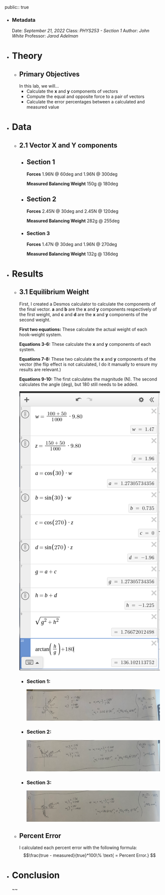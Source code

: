 public:: true

- ### Metadata
  Date: *September 21, 2022*
  Class: *PHYS253 - Section 1*
  Author: *John White*
  Professor: *Jarod Adelman*
- # Theory
	- ## Primary Objectives
	  In this lab, we will...
	  * Calculate the **x** and **y** components of vectors
	  * Compute the equal and opposite force to a pair of vectors
	  * Calculate the error percentages between a calculated and measured value
- # Data
	- ## 2.1 Vector X and Y components
		- ## Section 1
		  **Forces**
		  1.96N @ 60deg and 1.96N @ 300deg
		  
		  **Measured Balancing Weight**
		  150g @ 180deg
		- ## Section 2
		  **Forces**
		  2.45N @ 30deg and 2.45N @ 120deg
		  
		  **Measured Balancing Weight**
		  282g @ 255deg
		- ### Section 3
		  **Forces**
		  1.47N @ 30deg and 1.96N @ 270deg
		  
		  **Measured Balancing Weight**
		  132g @ 136deg
- # Results
	- ## 3.1 Equilibrium Weight
	  First, I created a Desmos calculator to calculate the components of the final vector. **a** and **b** are the **x** and **y** components respectively of the first weight, and **c** and **d** are the **x** and **y** components of the second weight.
	  
	  **First two equations:**
	  These calculate the actual weight of each hook-weight system.
	  
	  **Equations 3-6:**
	  These calculate the **x** and **y** components of each system.
	  
	  **Equations 7-8:**
	  These two calculate the **x** and **y** components of the vector (the flip effect is not calculated, I do it manually to ensure my results are relevant.)
	  
	  **Equations 9-10:**
	  The first calculates the magnitude (N).
	  The second calculates the angle (deg), but 180 still needs to be added.
	  
	  ![image.png](../assets/image_1696277462627_0.png)
		- ### Section 1:
		  ![image.png](../assets/image_1696298957854_0.png)
		- ### Section 2:
		  ![image.png](../assets/image_1696299002530_0.png)
		- ### Section 3:
		  ![image.png](../assets/image_1696299027545_0.png)
	- ## Percent Error
	  I calculated each percent error with the following formula:
	  $$\frac{true - measured}{true}*100\% \text{ = Percent Error.} $$
- # Conclusion
  ~~